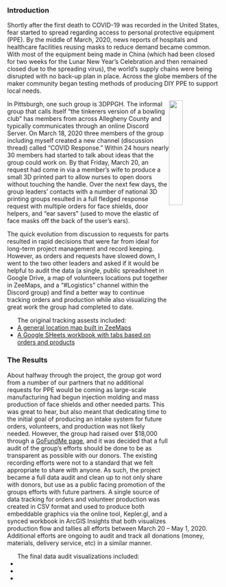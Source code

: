 ### Introduction
<p>Shortly after the first death to COVID-19 was recorded in the United States, fear started to spread regarding access to personal protective equipment (PPE). By the middle of March, 2020, news reports of hospitals and healthcare facilities reusing masks to reduce demand became common. With most of the equipment being made in China (which had been closed for two weeks for the Lunar New Year’s Celebration and then remained closed due to the spreading virus), the world’s supply chains were being disrupted with no back-up plan in place. Across the globe members of the maker community began testing methods of producing DIY PPE to support local needs.</p>
<p><a href="http://www.3dppgh.net/covid-19/" target="_blank"><img src="https://i1.wp.com/www.3dppgh.net/wp-content/uploads/2017/02/3DPPGH_Logo_Small.gif?fit=200%2C152" style="float:right; width:25%;" /></a>In Pittsburgh, one such group is 3DPPGH. The informal group that calls itself “the tinkerers version of a bowling club” has members from across Allegheny County and typically communicates through an online Discord Server. On March 18, 2020 three members of the group including myself created a new channel (discussion thread) called “COVID Response.” Within 24 hours nearly 30 members had started to talk about ideas that the group could work on. By that Friday, March 20, an request had come in via a member’s wife to produce a small 3D printed part to allow nurses to open doors without touching the handle. Over the next few days, the group leaders’ contacts with a number of national 3D printing groups resulted in a full fledged response request with multiple orders for face shields, door helpers, and “ear savers” (used to move the elastic of face masks off the back of the user’s ears).</p>
<p>The quick evolution from discussion to requests for parts resulted in rapid decisions that were far from ideal for long-term project management and record keeping. However, as orders and requests have slowed down, I went to the two other leaders and asked if it would be helpful to audit the data (a single, public spreadsheet in Google Drive, a map of volunteers locations put together in ZeeMaps, and a “#Logistics” channel within the Discord group) and find a better way to continue tracking orders and production while also visualizing the great work the group had completed to date.</p>
<ul>The original tracking assests included:
  <li><a href="https://www.zeemaps.com/3dppgh_covid" target="_blank">A general location map built in ZeeMaps</a></li>
  <li><a href="https://docs.google.com/spreadsheets/d/1sH5PnG9G8RLx3Tip2PjBssJA5vhhC31nWXRBoxgwsNs/edit#gid=1114319060" target="_blank">A Google SHeets workbook with tabs based on orders and products</a></li>
</ul>

### The Results
<p>About halfway through the project, the group got word from a number of our partners that no additional requests for PPE would be coming as large-scale manufacturing had begun injection molding and mass production of face shields and other needed parts. This was great to hear, but also meant that dedicating time to the initial goal of producing an intake system for future orders, volunteers, and production was not likely needed. However, the group had raised over $18,000 through a <a href="https://www.gofundme.com/f/3dppgh-critical-3d-printed-ppe-for-medical-staff?utm_medium=copy_link&utm_source=customer&utm_campaign=p_lico+share-sheet" target="_blank">GoFundMe page</a>, and it was decided that a full audit of the group’s efforts should be done to be as transparent as possible with our donors. The existing recording efforts were not to a standard that we felt appropriate to share with anyone. As such, the project became a full data audit and clean up to not only share with donors, but use as a public facing promotion of the groups efforts with future partners. A single source of data tracking for orders and volunteer production was created in CSV format and used to produce both embeddable graphics via the online tool, Kepler.gl, and a synced workbook in ArcGIS Insights that both visualizes production flow and tallies all efforts between March 20 – May 1, 2020. Additional efforts are ongoing to audit and track all donations (money, materials, delivery service, etc) in a similar manner.</p>
<ul>The final data audit visualizations included:
  <li><a href="https://mrfochs.github.io/Portfolio/COVID/3DPPGH_Makers" target="_blank"?Time series visualization of production from volunteer makers to distribution office</a></li>
  <li><a href="https://mrfochs.github.io/Portfolio/COVID/3DPPGH_Shipments" target="_blank"?Time series visualization of order shipments from distribution office out to healthcare facilities</a></li>
  <li><a href="https://insights.arcgis.com/index.html#/view/927e2ee47ee746edbe2152918a808b2b" target="_blank"?An operations dashboard showing maps of both production and shipments via map and linked data table to confirm totals and products.</a></li>
</ul>
